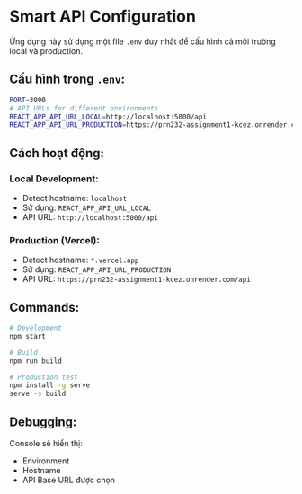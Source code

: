 # Smart API Configuration

Ứng dụng này sử dụng một file `.env` duy nhất để cấu hình cả môi trường local và production.

## Cấu hình trong `.env`:

```bash
PORT=3000
# API URLs for different environments
REACT_APP_API_URL_LOCAL=http://localhost:5000/api
REACT_APP_API_URL_PRODUCTION=https://prn232-assignment1-kcez.onrender.com/api
```

## Cách hoạt động:

### Local Development:
- Detect hostname: `localhost`
- Sử dụng: `REACT_APP_API_URL_LOCAL`
- API URL: `http://localhost:5000/api`

### Production (Vercel):
- Detect hostname: `*.vercel.app`
- Sử dụng: `REACT_APP_API_URL_PRODUCTION`  
- API URL: `https://prn232-assignment1-kcez.onrender.com/api`

## Commands:

```bash
# Development
npm start

# Build
npm run build

# Production test
npm install -g serve
serve -s build
```

## Debugging:
Console sẽ hiển thị:
- Environment
- Hostname  
- API Base URL được chọn